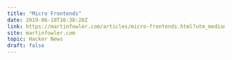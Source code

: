 ```yaml
---
title: "Micro Frontends"
date: 2019-06-10T16:38:28Z
link: https://martinfowler.com/articles/micro-frontends.html?utm_medium=RSS&utm_source=hune
site: martinfowler.com
topic: Hacker News
draft: false
---
```


